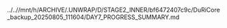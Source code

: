 ../..//mnt/h/ARCHIVE/.UNWRAP/D/STAGE2_INNER/bf6472407c9c/DuRiCore_backup_20250805_111604/DAY7_PROGRESS_SUMMARY.md